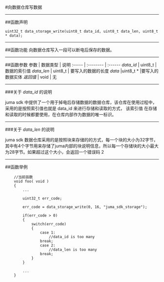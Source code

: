 #向数据仓库写数据
***
##函数声明
```
uint32_t data_storage_write(uint8_t data_id, uint8_t data_len, uint8_t * data);
```


***
##函数功能
向数据仓库写入一段可以断电后保存的数据。

***
##函数参数
参数    | 数据类型   | 说明
:----- | :-------- | :------
*data_id*    | uint8_t  | 数据的索引值
*data_len*   | uint8_t  | 要写入的数据的长度
*data*		|uint8_t * |要写入的数据实体
*返回值*  | void      | 无

***
###关于 *data_id* 的说明

juma sdk 中提供了一个用于掉电后存储数据的数据仓库，该仓库在使用过程中，采用的是按照索引值也就是 data_id 来进行存储和读取的方式，
该索引值 在存储和读取的时候都要使用，在仓库内部作为数据的唯一标识。


***
###关于 *data_len* 的说明

juma sdk 数据仓库采用的是按照块来存储的的方式，每一个块的大小为32字节，其中有4个字节用来存储了juma内部的块说明信息，所以每一个存储块的大小最大为28字节。如果超过这个大小，会返回一个错误码 2

***
##函数举例
```
	//当前函数
	void foo( void )
	{
		...
		
		uint32_t err_code;
		
		err_code = data_storage_write(0, 16, "juma_sdk_storage");
		
		if(err_code > 0)
		{
			switch(err_code)
			{
				case 1: 
					//data_id is too many
				break;
				case 2: 
					//data_len is too many
				break;
			}
		}
		
		...
	}
```	
	
